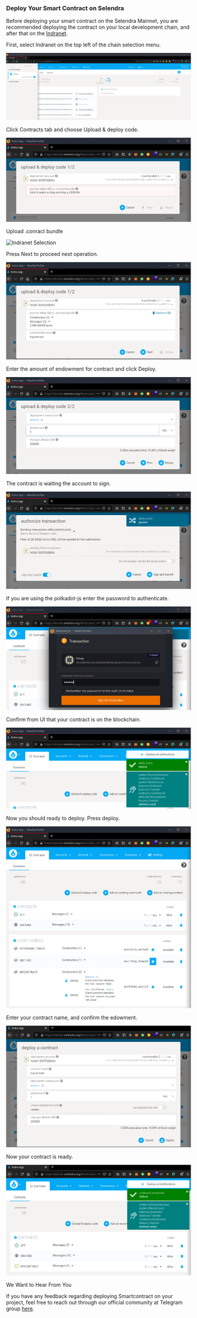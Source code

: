 ### Deploy Your Smart Contract on Selendra

Before deploying your smart contract on the Selendra Mainnet, you are recommended deploying the contract on your local development chain, and after that on the [Indranet](https://testnet.selendra.org).

First, select Indranet on the top left of the chain selection menu.

![Indranet Selection](../assets/indranet-selection.png "Indranet Selection")

Click Contracts tab and choose Upload & deploy code.

![Indranet Selection](../assets/upload-contract.png "Indranet Selection")

Upload .conract bundle

![Indranet Selection](../assets/upload-contract-1.png "Indranet Selection")

Press Next to proceed next operation.

![Indranet Selection](../assets/upload-contract-2.png "Indranet Selection")

Enter the amount of endowment for contract and click Deploy.

![Indranet Selection](../assets/upload-contract-3.png "Indranet Selection")

The contract is waiting the account to sign.

![Indranet Selection](../assets/upload-contract-4.png "Indranet Selection")

If you are using the polkadot-js enter the password to authenticate.

![Indranet Selection](../assets/upload-contract-5.png "Indranet Selection")

Confirm from UI that your contract is on the blockchain.

![Indranet Selection](../assets/upload-contract-6.png "Indranet Selection")

Now you should ready to deploy. Press deploy.

![Indranet Selection](../assets/upload-contract-7.png "Indranet Selection")

Enter your contract name, and confirm the edowment.

![Indranet Selection](../assets/upload-contract-8.png "Indranet Selection")

Now your contract is ready.

![Indranet Selection](../assets/upload-contract-9.png "Indranet Selection")

We Want to Hear From You

If you have any feedback regarding deploying Smartcontract on your project, feel free to reach out through our official community at Telegram group [here](https://t.me/selendra_sel).